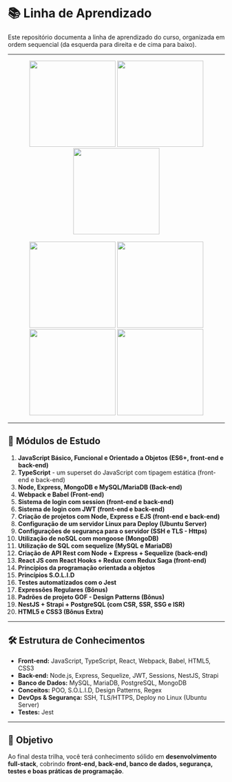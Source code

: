 # 📚 Linha de Aprendizado

Este repositório documenta a linha de aprendizado do curso, organizada em ordem sequencial (da esquerda para direita e de cima para baixo).

---

<div align='center' style='gap:10px'>
    <img src="https://cdn.jsdelivr.net/gh/devicons/devicon@latest/icons/javascript/javascript-original.svg" width='200px'>
    <img src="https://cdn.jsdelivr.net/gh/devicons/devicon@latest/icons/typescript/typescript-original.svg" width='200px'>
    <img src="https://cdn.jsdelivr.net/gh/devicons/devicon@latest/icons/css3/css3-original.svg" width='200px' />
<br><br>
    <img src="https://cdn.jsdelivr.net/gh/devicons/devicon@latest/icons/html5/html5-original.svg" width='200px'/>
    <img src="https://cdn.jsdelivr.net/gh/devicons/devicon@latest/icons/mysql/mysql-original-wordmark.svg" width='200px'/>
    <img src="https://cdn.jsdelivr.net/gh/devicons/devicon@latest/icons/nodejs/nodejs-original-wordmark.svg"width='200px'/>
    <img src="https://cdn.jsdelivr.net/gh/devicons/devicon@latest/icons/express/express-original-wordmark.svg" width='200px'/>
</div>


--- 

## 🚀 Módulos de Estudo

1. **JavaScript Básico, Funcional e Orientado a Objetos (ES6+, front-end e back-end)**
2. **TypeScript** - um superset do JavaScript com tipagem estática (front-end e back-end)
3. **Node, Express, MongoDB e MySQL/MariaDB (Back-end)**
4. **Webpack e Babel (Front-end)**
5. **Sistema de login com session (front-end e back-end)**
6. **Sistema de login com JWT (front-end e back-end)**
7. **Criação de projetos com Node, Express e EJS (front-end e back-end)**
8. **Configuração de um servidor Linux para Deploy (Ubuntu Server)**
9. **Configurações de segurança para o servidor (SSH e TLS - Https)**
10. **Utilização de noSQL com mongoose (MongoDB)**
11. **Utilização de SQL com sequelize (MySQL e MariaDB)**
12. **Criação de API Rest com Node + Express + Sequelize (back-end)**
13. **React JS com React Hooks + Redux com Redux Saga (front-end)**
14. **Princípios da programação orientada a objetos**
15. **Princípios S.O.L.I.D**
16. **Testes automatizados com o Jest**
17. **Expressões Regulares (Bônus)**
18. **Padrões de projeto GOF - Design Patterns (Bônus)**
19. **NestJS + Strapi + PostgreSQL (com CSR, SSR, SSG e ISR)**
20. **HTML5 e CSS3 (Bônus Extra)**

---

## 🛠️ Estrutura de Conhecimentos

- **Front-end:** JavaScript, TypeScript, React, Webpack, Babel, HTML5, CSS3  
- **Back-end:** Node.js, Express, Sequelize, JWT, Sessions, NestJS, Strapi  
- **Banco de Dados:** MySQL, MariaDB, PostgreSQL, MongoDB  
- **Conceitos:** POO, S.O.L.I.D, Design Patterns, Regex  
- **DevOps & Segurança:** SSH, TLS/HTTPS, Deploy no Linux (Ubuntu Server)  
- **Testes:** Jest  

---

## 🎯 Objetivo

Ao final desta trilha, você terá conhecimento sólido em **desenvolvimento full-stack**, cobrindo **front-end, back-end, banco de dados, segurança, testes e boas práticas de programação**.
